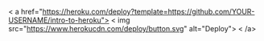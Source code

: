 < a href="https://heroku.com/deploy?template=https://github.com/YOUR-USERNAME/intro-to-heroku">
< img src="https://www.herokucdn.com/deploy/button.svg" alt="Deploy">
< /a>
